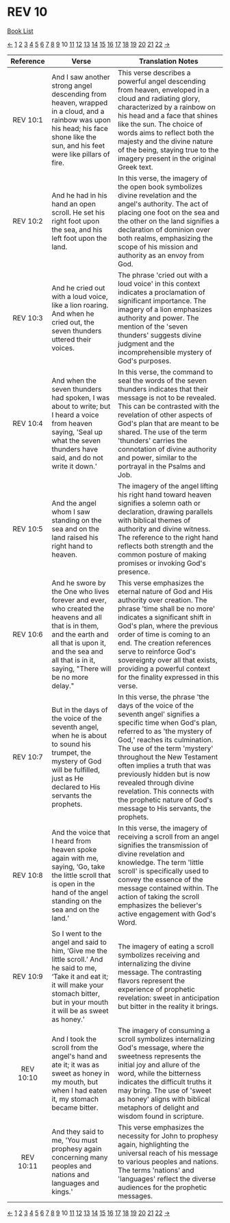 # REV 10
[Book List](../README.md)

[<-](./chapter_9.md) [1](./chapter_1.md) [2](./chapter_2.md) [3](./chapter_3.md) [4](./chapter_4.md) [5](./chapter_5.md) [6](./chapter_6.md) [7](./chapter_7.md) [8](./chapter_8.md) [9](./chapter_9.md) 10 [11](./chapter_11.md) [12](./chapter_12.md) [13](./chapter_13.md) [14](./chapter_14.md) [15](./chapter_15.md) [16](./chapter_16.md) [17](./chapter_17.md) [18](./chapter_18.md) [19](./chapter_19.md) [20](./chapter_20.md) [21](./chapter_21.md) [22](./chapter_22.md) [->](./chapter_11.md)

| Reference | Verse | Translation Notes |
|:---------:|-------|-------------------|
|REV 10:1|And I saw another strong angel descending from heaven, wrapped in a cloud, and a rainbow was upon his head; his face shone like the sun, and his feet were like pillars of fire.|This verse describes a powerful angel descending from heaven, enveloped in a cloud and radiating glory, characterized by a rainbow on his head and a face that shines like the sun. The choice of words aims to reflect both the majesty and the divine nature of the being, staying true to the imagery present in the original Greek text.|
|REV 10:2|And he had in his hand an open scroll. He set his right foot upon the sea, and his left foot upon the land.|In this verse, the imagery of the open book symbolizes divine revelation and the angel's authority. The act of placing one foot on the sea and the other on the land signifies a declaration of dominion over both realms, emphasizing the scope of his mission and authority as an envoy from God.|
|REV 10:3|And he cried out with a loud voice, like a lion roaring. And when he cried out, the seven thunders uttered their voices.|The phrase 'cried out with a loud voice' in this context indicates a proclamation of significant importance. The imagery of a lion emphasizes authority and power. The mention of the 'seven thunders' suggests divine judgment and the incomprehensible mystery of God's purposes.|
|REV 10:4|And when the seven thunders had spoken, I was about to write; but I heard a voice from heaven saying, 'Seal up what the seven thunders have said, and do not write it down.'|In this verse, the command to seal the words of the seven thunders indicates that their message is not to be revealed. This can be contrasted with the revelation of other aspects of God's plan that are meant to be shared. The use of the term 'thunders' carries the connotation of divine authority and power, similar to the portrayal in the Psalms and Job.|
|REV 10:5|And the angel whom I saw standing on the sea and on the land raised his right hand to heaven.|The imagery of the angel lifting his right hand toward heaven signifies a solemn oath or declaration, drawing parallels with biblical themes of authority and divine witness. The reference to the right hand reflects both strength and the common posture of making promises or invoking God's presence.|
|REV 10:6|And he swore by the One who lives forever and ever, who created the heavens and all that is in them, and the earth and all that is upon it, and the sea and all that is in it, saying, "There will be no more delay."|This verse emphasizes the eternal nature of God and His authority over creation. The phrase 'time shall be no more' indicates a significant shift in God's plan, where the previous order of time is coming to an end. The creation references serve to reinforce God's sovereignty over all that exists, providing a powerful context for the finality expressed in this verse.|
|REV 10:7|But in the days of the voice of the seventh angel, when he is about to sound his trumpet, the mystery of God will be fulfilled, just as He declared to His servants the prophets.|In this verse, the phrase 'the days of the voice of the seventh angel' signifies a specific time when God's plan, referred to as 'the mystery of God,' reaches its culmination. The use of the term 'mystery' throughout the New Testament often implies a truth that was previously hidden but is now revealed through divine revelation. This connects with the prophetic nature of God's message to His servants, the prophets.|
|REV 10:8|And the voice that I heard from heaven spoke again with me, saying, ‘Go, take the little scroll that is open in the hand of the angel standing on the sea and on the land.’|In this verse, the imagery of receiving a scroll from an angel signifies the transmission of divine revelation and knowledge. The term 'little scroll' is specifically used to convey the essence of the message contained within. The action of taking the scroll emphasizes the believer's active engagement with God's Word.|
|REV 10:9|So I went to the angel and said to him, ‘Give me the little scroll.’ And he said to me, ‘Take it and eat it; it will make your stomach bitter, but in your mouth it will be as sweet as honey.'|The imagery of eating a scroll symbolizes receiving and internalizing the divine message. The contrasting flavors represent the experience of prophetic revelation: sweet in anticipation but bitter in the reality it brings.|
|REV 10:10|And I took the scroll from the angel's hand and ate it; it was as sweet as honey in my mouth, but when I had eaten it, my stomach became bitter.|The imagery of consuming a scroll symbolizes internalizing God's message, where the sweetness represents the initial joy and allure of the word, while the bitterness indicates the difficult truths it may bring. The use of 'sweet as honey' aligns with biblical metaphors of delight and wisdom found in scripture.|
|REV 10:11|And they said to me, 'You must prophesy again concerning many peoples and nations and languages and kings.'|This verse emphasizes the necessity for John to prophesy again, highlighting the universal reach of his message to various peoples and nations. The terms 'nations' and 'languages' reflect the diverse audiences for the prophetic messages.|


[<-](./chapter_9.md) [1](./chapter_1.md) [2](./chapter_2.md) [3](./chapter_3.md) [4](./chapter_4.md) [5](./chapter_5.md) [6](./chapter_6.md) [7](./chapter_7.md) [8](./chapter_8.md) [9](./chapter_9.md) 10 [11](./chapter_11.md) [12](./chapter_12.md) [13](./chapter_13.md) [14](./chapter_14.md) [15](./chapter_15.md) [16](./chapter_16.md) [17](./chapter_17.md) [18](./chapter_18.md) [19](./chapter_19.md) [20](./chapter_20.md) [21](./chapter_21.md) [22](./chapter_22.md) [->](./chapter_11.md)